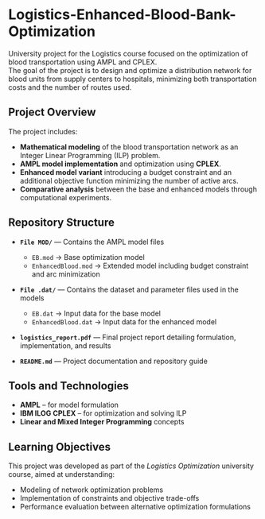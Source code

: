 # Logistics-Enhanced-Blood-Bank-Optimization


University project for the Logistics course focused on the optimization of blood transportation using AMPL and CPLEX.  
The goal of the project is to design and optimize a distribution network for blood units from supply centers to hospitals, minimizing both transportation costs and the number of routes used.

##  Project Overview
The project includes:
- **Mathematical modeling** of the blood transportation network as an Integer Linear Programming (ILP) problem.  
- **AMPL model implementation** and optimization using **CPLEX**.  
- **Enhanced model variant** introducing a budget constraint and an additional objective function minimizing the number of active arcs.  
- **Comparative analysis** between the base and enhanced models through computational experiments.

##  Repository Structure
- **`File MOD/`** — Contains the AMPL model files  
  - `EB.mod` → Base optimization model  
  - `EnhancedBlood.mod` → Extended model including budget constraint and arc minimization  

- **`File .dat/`** — Contains the dataset and parameter files used in the models  
  - `EB.dat` → Input data for the base model  
  - `EnhancedBlood.dat` → Input data for the enhanced model  

- **`logistics_report.pdf`** — Final project report detailing formulation, implementation, and results  
- **`README.md`** — Project documentation and repository guide


## Tools and Technologies
- **AMPL** – for model formulation  
- **IBM ILOG CPLEX** – for optimization and solving ILP  
- **Linear and Mixed Integer Programming** concepts

## Learning Objectives
This project was developed as part of the *Logistics Optimization* university course, aimed at understanding:
- Modeling of network optimization problems  
- Implementation of constraints and objective trade-offs  
- Performance evaluation between alternative optimization formulations
